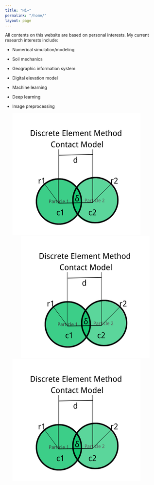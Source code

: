 ```yaml
---
title: "Hi~"
permalink: "/home/"
layout: page
---
```


All contents on this website are based on personal interests. My current research interests include:
* Numerical simulation/modeling
* Soil mechanics
* Geographic information system
* Digital elevation model
* Machine learning
* Deep learning
* Image preprocessing



  <div>
    <div class="img">
        <img src ="/assets/contactmodel.png">
    </div>
    <div class="img" style="text-align: center";>
        <img src ="/assets/contactmodel.png">
    </div>
    <div class="img">
        <img src ="/assets/contactmodel.png">
    </div>
</div>




